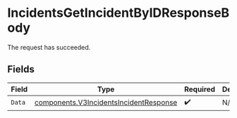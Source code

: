# IncidentsGetIncidentByIDResponseBody

The request has succeeded.


## Fields

| Field                                                                                            | Type                                                                                             | Required                                                                                         | Description                                                                                      |
| ------------------------------------------------------------------------------------------------ | ------------------------------------------------------------------------------------------------ | ------------------------------------------------------------------------------------------------ | ------------------------------------------------------------------------------------------------ |
| `Data`                                                                                           | [components.V3IncidentsIncidentResponse](../../models/components/v3incidentsincidentresponse.md) | :heavy_check_mark:                                                                               | N/A                                                                                              |
